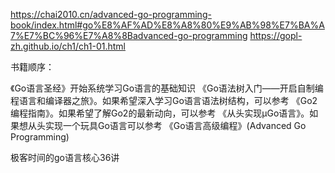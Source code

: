 


https://chai2010.cn/advanced-go-programming-book/index.html#go%E8%AF%AD%E8%A8%80%E9%AB%98%E7%BA%A7%E7%BC%96%E7%A8%8Badvanced-go-programming
https://gopl-zh.github.io/ch1/ch1-01.html


书籍顺序：




《Go语言圣经》开始系统学习Go语言的基础知识
《Go语法树入门——开启自制编程语言和编译器之旅》。如果希望深入学习Go语言语法树结构，可以参考
《Go2编程指南》。如果希望了解Go2的最新动向，可以参考
《从头实现µGo语言》。如果想从头实现一个玩具Go语言可以参考
《Go语言高级编程》(Advanced Go Programming)












极客时间的go语言核心36讲